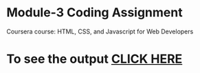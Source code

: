 

# Module-3 Coding Assignment

Coursera course: HTML, CSS, and Javascript for Web Developers

# To see the output [CLICK HERE](Users/KS%20Randhawa/Desktop/Assignments/module%203/index.html)

